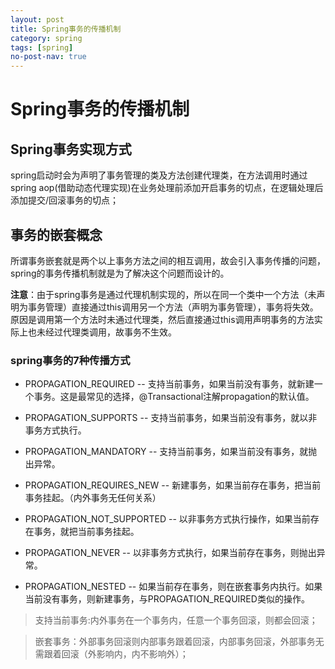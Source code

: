 ```yaml
---
layout: post
title: Spring事务的传播机制
category: spring
tags: [spring]
no-post-nav: true
---
```


# Spring事务的传播机制

## Spring事务实现方式
spring启动时会为声明了事务管理的类及方法创建代理类，在方法调用时通过spring aop(借助动态代理实现)在业务处理前添加开启事务的切点，在逻辑处理后添加提交/回滚事务的切点；

## 事务的嵌套概念
所谓事务嵌套就是两个以上事务方法之间的相互调用，故会引入事务传播的问题，spring的事务传播机制就是为了解决这个问题而设计的。

__注意__：由于spring事务是通过代理机制实现的，所以在同一个类中一个方法（未声明为事务管理）直接通过this调用另一个方法（声明为事务管理），事务将失效。原因是调用第一个方法时未通过代理类，然后直接通过this调用声明事务的方法实际上也未经过代理类调用，故事务不生效。

### spring事务的7种传播方式

- PROPAGATION_REQUIRED -- 支持当前事务，如果当前没有事务，就新建一个事务。这是最常见的选择，@Transactional注解propagation的默认值。

- PROPAGATION_SUPPORTS -- 支持当前事务，如果当前没有事务，就以非事务方式执行。 

- PROPAGATION_MANDATORY -- 支持当前事务，如果当前没有事务，就抛出异常。 

- PROPAGATION_REQUIRES_NEW -- 新建事务，如果当前存在事务，把当前事务挂起。（内外事务无任何关系） 

- PROPAGATION_NOT_SUPPORTED -- 以非事务方式执行操作，如果当前存在事务，就把当前事务挂起。 

- PROPAGATION_NEVER -- 以非事务方式执行，如果当前存在事务，则抛出异常。 

- PROPAGATION_NESTED -- 如果当前存在事务，则在嵌套事务内执行。如果当前没有事务，则新建事务，与PROPAGATION_REQUIRED类似的操作。

> 支持当前事务:内外事务在一个事务内，任意一个事务回滚，则都会回滚；

> 嵌套事务：外部事务回滚则内部事务跟着回滚，内部事务回滚，外部事务无需跟着回滚（外影响内，内不影响外）；